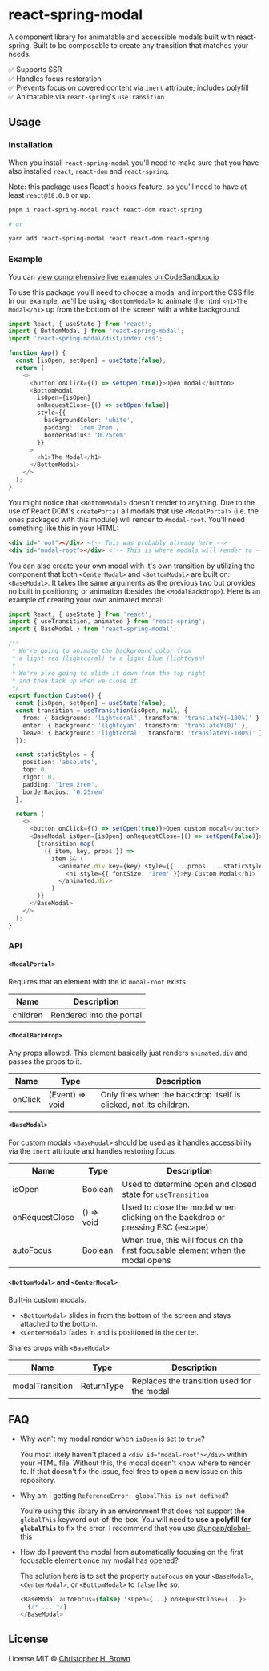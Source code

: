 # react-spring-modal

A component library for animatable and accessible modals built with react-spring. Built to be composable to create any transition that matches your needs.

✅ Supports SSR
<br>
✅ Handles focus restoration
<br>
✅ Prevents focus on covered content via `inert` attribute; includes polyfill
<br>
✅ Animatable via `react-spring`'s `useTransition`

## Usage

### Installation

When you install `react-spring-modal` you'll need to make sure that you have also installed `react`, `react-dom` and `react-spring`.

Note: this package uses React's hooks feature, so you'll need to have at least `react@18.0.0` or up.

```bash
pnpm i react-spring-modal react react-dom react-spring

# or

yarn add react-spring-modal react react-dom react-spring
```

### Example

You can [view comprehensive live examples on CodeSandbox.io](https://codesandbox.io/embed/react-spring-modalall-b3wp2?fontsize=14&hidenavigation=1&theme=dark)

To use this package you'll need to choose a modal and import the CSS file. In our example, we'll be using `<BottomModal>` to animate the html `<h1>The Modal</h1>` up from the bottom of the screen with a white background.

```typescript jsx
import React, { useState } from 'react';
import { BottomModal } from 'react-spring-modal';
import 'react-spring-modal/dist/index.css';

function App() {
  const [isOpen, setOpen] = useState(false);
  return (
    <>
      <button onClick={() => setOpen(true)}>Open modal</button>
      <BottomModal
        isOpen={isOpen}
        onRequestClose={() => setOpen(false)}
        style={{
          backgroundColor: 'white',
          padding: '1rem 2rem',
          borderRadius: '0.25rem'
        }}
      >
        <h1>The Modal</h1>
      </BottomModal>
    </>
  );
}
```

You might notice that `<BottomModal>` doesn't render to anything. Due to the use of React DOM's `createPortal` all modals that use `<ModalPortal>` (i.e. the ones packaged with this module) will render to `#modal-root`. You'll need something like this in your HTML:

```html
<div id="root"></div> <!-- This was probably already here -->
<div id="modal-root"></div> <!-- This is where modals will render to -->
```

You can also create your own modal with it's own transition by utilizing the component that both `<CenterModal>` and `<BottomModal>` are built on: `<BaseModal>`. It takes the same arguments as the previous two but provides no built in positioning or animation (besides the `<ModalBackdrop>`). Here is an example of creating your own animated modal:

```typescript jsx
import React, { useState } from 'react';
import { useTransition, animated } from 'react-spring';
import { BaseModal } from 'react-spring-modal';

/**
 * We're going to animate the background color from
 * a light red (lightcoral) to a light blue (lightcyan)
 *
 * We're also going to slide it down from the top right
 * and then back up when we close it
 */
export function Custom() {
  const [isOpen, setOpen] = useState(false);
  const transition = useTransition(isOpen, null, {
    from: { background: 'lightcoral', transform: 'translateY(-100%)' },
    enter: { background: 'lightcyan', transform: 'translateY(0)' },
    leave: { background: 'lightcoral', transform: 'translateY(-100%)' }
  });

  const staticStyles = {
    position: 'absolute',
    top: 0,
    right: 0,
    padding: '1rem 2rem',
    borderRadius: '0.25rem'
  };

  return (
    <>
      <button onClick={() => setOpen(true)}>Open custom modal</button>
      <BaseModal isOpen={isOpen} onRequestClose={() => setOpen(false)}>
        {transition.map(
          ({ item, key, props }) =>
            item && (
              <animated.div key={key} style={{ ...props, ...staticStyles }}>
                <h1 style={{ fontSize: '1rem' }}>My Custom Modal</h1>
              </animated.div>
            )
        )}
      </BaseModal>
    </>
  );
}
```

### API

#### `<ModalPortal>`

Requires that an element with the id `modal-root` exists.

| Name     | Description              |
| -------- | ------------------------ |
| children | Rendered into the portal |

#### `<ModalBackdrop>`

Any props allowed. This element basically just renders `animated.div` and passes the props to it.

| Name    | Type            | Description                                                       |
| ------- | --------------- | ----------------------------------------------------------------- |
| onClick | (Event) => void | Only fires when the backdrop itself is clicked, not its children. |

#### `<BaseModal>`

For custom modals `<BaseModal>` should be used as it handles accessibility via the `inert` attribute and handles restoring focus.

| Name           | Type       | Description                                                                    |
| -------------- | ---------- | ------------------------------------------------------------------------------ |
| isOpen         | Boolean    | Used to determine open and closed state for `useTransition`                    |
| onRequestClose | () => void | Used to close the modal when clicking on the backdrop or pressing ESC (escape) |
| autoFocus      | Boolean    | When true, this will focus on the first focusable element when the modal opens |

#### `<BottomModal>` and `<CenterModal>`

Built-in custom modals.

- `<BottomModal>` slides in from the bottom of the screen and stays attached to the bottom.
- `<CenterModal>` fades in and is positioned in the center.

Shares props with `<BaseModal>`

| Name            | Type                             | Description                                |
| --------------- | -------------------------------- | ------------------------------------------ |
| modalTransition | ReturnType<typeof useTransition> | Replaces the transition used for the modal |
  
## FAQ

* Why won't my modal render when `isOpen` is set to `true`?

  You most likely haven't placed a `<div id="modal-root"></div>` within your HTML file. Without this, the modal doesn't know where to render to. If that doesn't fix the issue, feel free to open a new issue on this repository.

* Why am I getting `ReferenceError: globalThis is not defined`?
  
  You're using this library in an environment that does not support the `globalThis` keyword out-of-the-box. You will need to **use a polyfill for `globalThis`** to fix the error. I recommend that you use [@ungap/global-this](https://github.com/ungap/global-this)

* How do I prevent the modal from automatically focusing on the first focusable element once my modal has opened?

  The solution here is to set the property `autoFocus` on your `<BaseModal>`, `<CenterModal>`, or `<BottomModal>` to `false` like so:

  ```typescript jsx
  <BaseModal autoFocus={false} isOpen={...} onRequestClose={...}>
    {/* ... */}
  </BaseModal>
  ```

## License

License MIT © [Christopher H. Brown](https://github.com/ChrisBrownie55)
